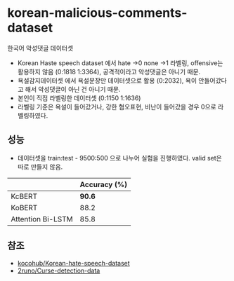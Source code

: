﻿# korean-malicious-comments-dataset
 한국어 악성댓글 데이터셋

 - Korean Haste speech dataset 에서 hate ->0 none ->1 라벨링, offensive는 활용하지 않음 (0:1818  1:3364), 공격적이라고 악성댓글은 아니기 때문.
 - 욕설감지데이터셋 에서 욕설문장만 데이터셋으로 활용 (0:2032), 욕이 안들어갔다고 해서 악성댓글이 아닌 건 아니기 때문.
 - 본인이 직접 라벨링한 데이터셋 (0:1150 1:1636)
  - 라벨링 기준은 욕설이 들어갔거나, 강한 혐오표현, 비난이 들어갔을 경우 0으로 라벨링하였다.


## 성능

- 데이터셋을 train:test - 9500:500 으로 나누어 실험을 진행하였다. valid set은 따로 만들지 않음.

|                     | Accuracy (%) |
| ----------------- | ------------ |
| KcBERT            | **90.6**    |
| KoBERT            | 88.2        |
| Attention Bi-LSTM | 85.8      |

## 참조
- [kocohub/Korean-hate-speech-dataset](https://github.com/kocohub/korean-hate-speech)
- [2runo/Curse-detection-data](https://github.com/2runo/Curse-detection-data)
